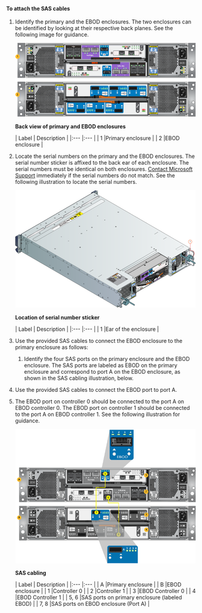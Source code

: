 <!--author=alkohli last changed: 9/23/15-->

#### To attach the SAS cables
1. Identify the primary and the EBOD enclosures. The two enclosures can be identified by looking at their respective back planes. See the following image for guidance. 

    ![Back plane of primary and EBOD enclosures](./media/storsimple-sas-cable-8600/HCSBackplaneofprimaryandEBODenclosure.png)

    **Back view of primary and EBOD enclosures**

   | Label | Description |
|:--- |:--- |
| 1 |Primary enclosure |
| 2 |EBOD enclosure |

2. Locate the serial numbers on the primary and the EBOD enclosures. The serial number sticker is affixed to the back ear of each enclosure. The serial numbers must be identical on both enclosures. [Contact Microsoft Support](storsimple-contact-microsoft-support.md) immediately if the serial numbers do not match. See the following illustration to locate the serial numbers.

    ![Rear view of enclosure showing serial number](./media/storsimple-sas-cable-8600/HCSRearviewofenclosureindicatinglocationofserialnumbersticker.png)

    **Location of serial number sticker**

   | Label | Description |
|:--- |:--- |
| 1 |Ear of the enclosure |

3. Use the provided SAS cables to connect the EBOD enclosure to the primary enclosure as follows:

   1. Identify the four SAS ports on the primary enclosure and the EBOD enclosure. The SAS ports are labeled as EBOD on the primary enclosure and correspond to port A on the EBOD enclosure, as shown in the SAS cabling illustration, below.

2. Use the provided SAS cables to connect the EBOD port to port A.

3. The EBOD port on controller 0 should be connected to the port A on EBOD controller 0. The EBOD port on controller 1 should be connected to the port A on EBOD controller 1. See the following illustration for guidance. 

   ![SAS cabling for your device](./media/storsimple-sas-cable-8600/HCSSAScablingforyourdevice.png)

   **SAS cabling**

   | Label | Description |
|:--- |:--- |
| A |Primary enclosure |
| B |EBOD enclosure |
| 1 |Controller 0 |
| 2 |Controller 1 |
| 3 |EBOD Controller 0 |
| 4 |EBOD Controller 1 |
| 5, 6 |SAS ports on primary enclosure (labeled EBOD) |
| 7, 8 |SAS ports on EBOD enclosure (Port A) |



